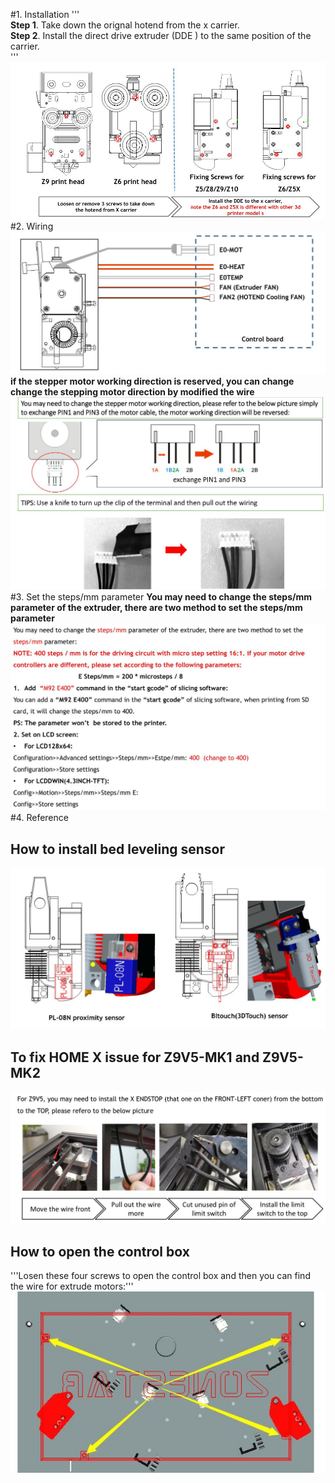 #1. Installation
'''  
**Step 1**. Take down the orignal hotend from the x carrier.  
**Step 2**. Install the direct drive extruder (DDE ) to the same position of the carrier.  
'''  
![DDE_Installation](DDE_Installation.jpg)
#2. Wiring
![Wiring](DDE_Wiring.jpg)
**if the stepper motor working direction is reserved, you can change change the stepping motor direction by modified the wire**  
![DDE_Installation](Change_motor_working_direction.jpg)  
#3. Set the steps/mm parameter
**You may need to change the steps/mm parameter of the extruder, there are two method to set the steps/mm parameter**  
![](Set_steps_per_mm.jpg)
#4. Reference
## How to install bed leveling sensor
![](Install_Bed_leveling_Sensor.jpg)
## To fix HOME X issue for Z9V5-MK1 and Z9V5-MK2
![](Install_Z9V5.jpg)
## How to open the control box
'''Losen these four screws to open the control box and then you can find the wire for extrude motors:'''    
![](OpenZ9V5Box.jpg)